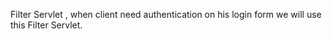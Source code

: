 Filter Servlet , when client need authentication on his login form we will use this Filter Servlet.

